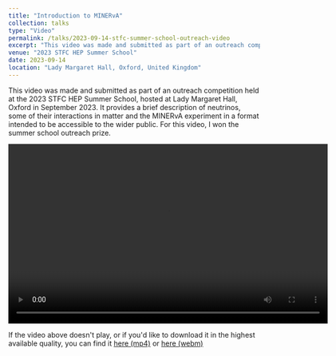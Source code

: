 ```yaml
---
title: "Introduction to MINERvA"
collection: talks
type: "Video"
permalink: /talks/2023-09-14-stfc-summer-school-outreach-video
excerpt: "This video was made and submitted as part of an outreach competition held at the 2023 STFC HEP Summer School"
venue: "2023 STFC HEP Summer School"
date: 2023-09-14
location: "Lady Margaret Hall, Oxford, United Kingdom"
---
```


This video was made and submitted as part of an outreach competition held at the 2023 STFC HEP Summer School, hosted at Lady Margaret Hall, Oxford in September 2023. It provides a brief description of neutrinos, some of their interactions in matter and the MINERvA experiment in a format intended to be accessible to the wider public.
For this video, I won the summer school outreach prize. 

<video width="640" height="360" controls="controls autoplay">
  <source src="/files/OutreachVideoMedQuality.mp4" type="video/mp4">
  <source src="/files/OutreachVideoMedQuality.webm" type="video/webm"> 
  Your browser does not support the video tag.
</video>

If the video above doesn't play, or if you'd like to download it in the highest available quality, you can find it [here (mp4)](https://drive.google.com/file/d/1yMMokqSb_QfG8pS6TRfnfSUvTx6IHS0O/view?usp=sharing) or [here (webm)](https://drive.google.com/file/d/1tWHPFYhuv9bmj_KAfvuG_vOmgEvy-sFv/view?usp=sharing)

<!--For higher quality video: [mp4](/files/OutreachVideo.mp4) and [webm](/files/OutreachVideo.webm)-->